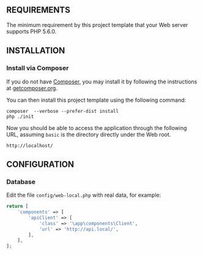 REQUIREMENTS
------------

The minimum requirement by this project template that your Web server supports PHP 5.6.0.


INSTALLATION
------------

### Install via Composer

If you do not have [Composer](http://getcomposer.org/), you may install it by following the instructions
at [getcomposer.org](http://getcomposer.org/doc/00-intro.md#installation-nix).

You can then install this project template using the following command:

~~~
composer  --verbose --prefer-dist install
php ./init 
~~~

Now you should be able to access the application through the following URL, assuming `basic` is the directory
directly under the Web root.

~~~
http://localhost/
~~~


CONFIGURATION
-------------

### Database

Edit the file `config/web-local.php` with real data, for example:

```php
return [
    'components' => [
        'apiClient' => [
            'class' => '\app\components\Client',
            'url' => 'http://api.local/',
        ],
    ],
];
```



